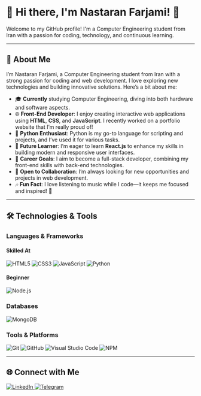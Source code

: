 # 🌟 Hi there, I'm Nastaran Farjami! 👋  

Welcome to my GitHub profile! I'm a Computer Engineering student from Iran with a passion for coding, technology, and continuous learning.  

---  

## 🚀 About Me  

I’m Nastaran Farjami, a Computer Engineering student from Iran with a strong passion for coding and web development. I love exploring new technologies and building innovative solutions. Here’s a bit about me:  

- 🎓 **Currently** studying Computer Engineering, diving into both hardware and software aspects.  
- 🌐 **Front-End Developer**: I enjoy creating interactive web applications using **HTML**, **CSS**, and **JavaScript**. I recently worked on a portfolio website that I’m really proud of!  
- 🐍 **Python Enthusiast**: Python is my go-to language for scripting and projects, and I’ve used it for various tasks.  
- 🚀 **Future Learner**: I’m eager to learn **React.js** to enhance my skills in building modern and responsive user interfaces.  
- 🎯 **Career Goals**: I aim to become a full-stack developer, combining my front-end skills with back-end technologies.  
- 🤝 **Open to Collaboration**: I’m always looking for new opportunities and projects in web development.  
- 🎶 **Fun Fact**: I love listening to music while I code—it keeps me focused and inspired! 🥸  

---  

## 🛠️ Technologies & Tools  

### Languages & Frameworks  

#### Skilled At  
<p>  
  <img src="https://img.shields.io/badge/-HTML5-E34F26?style=flat&logo=html5&logoColor=white" alt="HTML5" />  
  <img src="https://img.shields.io/badge/-CSS3-1572B6?style=flat&logo=css3&logoColor=white" alt="CSS3" />  
  <img src="https://img.shields.io/badge/-JavaScript-F7DF1E?style=flat&logo=javascript&logoColor=black" alt="JavaScript" />  
  <img src="https://img.shields.io/badge/-Python-3776AB?style=flat&logo=python&logoColor=white" alt="Python" />  
</p>  

#### Beginner  
<p>  
  <img src="https://img.shields.io/badge/-Node.js-339933?style=flat&logo=node.js&logoColor=white" alt="Node.js" />   
</p>  

### Databases  
<p>  
  <img src="https://img.shields.io/badge/-MongoDB-47A248?style=flat&logo=mongodb&logoColor=white" alt="MongoDB" />  
</p>  

### Tools & Platforms  
<p>  
  <img src="https://img.shields.io/badge/-Git-F05032?style=flat&logo=git&logoColor=white" alt="Git" />  
  <img src="https://img.shields.io/badge/-GitHub-181717?style=flat&logo=github&logoColor=white" alt="GitHub" />  
  <img src="https://img.shields.io/badge/-VS%20Code-007ACC?style=flat&logo=visual-studio-code&logoColor=white" alt="Visual Studio Code" />  
  <img src="https://img.shields.io/badge/-NPM-CB3837?style=flat&logo=npm&logoColor=white" alt="NPM" />  
</p>  

---  

## 🌐 Connect with Me  

<p>  
  <a href="https://www.linkedin.com/in/nastaran-farjami-63b33928b?utm_source=share&utm_campaign=share_via&utm_content=profile&utm_medium=android_app">  
    <img src="https://img.shields.io/badge/-LinkedIn-0077B5?style=flat&logo=linkedin&logoColor=white" alt="LinkedIn" />  
  </a>  
  <a href="#">  
    <img src="https://img.shields.io/badge/-Telegram-2CA5E0?style=flat&logo=telegram&logoColor=white" alt="Telegram" />  
  </a>  
</p>
